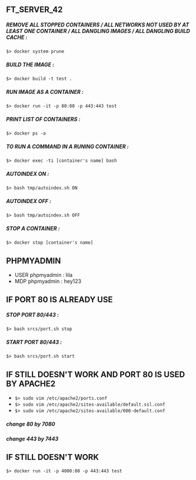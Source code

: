 ## FT_SERVER_42

##### REMOVE ALL STOPPED CONTAINERS / ALL NETWORKS NOT USED BY AT LEAST ONE CONTAINER / ALL DANGLING IMAGES / ALL DANGLING BUILD CACHE :
``$> docker system prune``
##### BUILD THE IMAGE :
``$> docker build -t test .``
##### RUN IMAGE AS A CONTAINER :
``$> docker run -it -p 80:80 -p 443:443 test``
##### PRINT LIST OF CONTAINERS :
``$> docker ps -a``
##### TO RUN A COMMAND IN A RUNING CONTAINER :
``$> docker exec -ti [container's name] bash``
##### AUTOINDEX ON :
``$> bash tmp/autoindex.sh ON``
##### AUTOINDEX OFF :
``$> bash tmp/autoindex.sh OFF``
##### STOP A CONTAINER :
``$> docker stop [container's name]``


## PHPMYADMIN

* USER phpmyadmin : lila
* MDP phpmyadmin : hey123

## IF PORT 80 IS ALREADY USE

##### STOP PORT 80/443 : 
``$> bash srcs/port.sh stop``
##### START PORT 80/443 :
``$> bash srcs/port.sh start``

## IF STILL DOESN'T WORK AND PORT 80 IS USED BY APACHE2

* ``$> sudo vim /etc/apache2/ports.conf``
* ``$> sudo vim /etc/apache2/sites-available/default.ssl.conf``
* ``$> sudo vim /etc/apache2/sites-available/000-default.conf``
##### change 80 by 7080
##### change 443 by 7443

## IF STILL DOESN'T WORK
``$> docker run -it -p 4000:80 -p 443:443 test``
